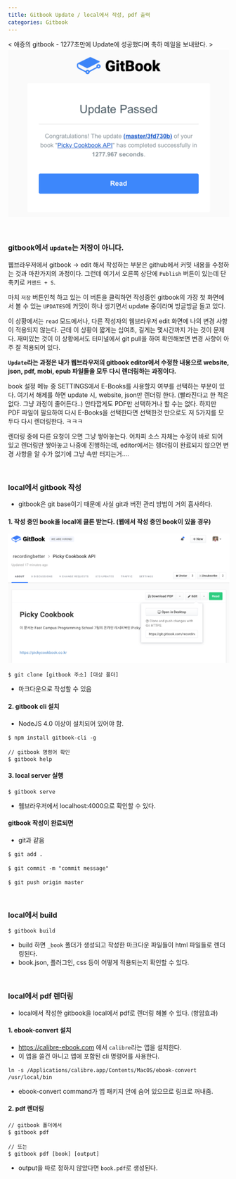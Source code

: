 ```yaml
---
title: Gitbook Update / local에서 작성, pdf 출력
categories: Gitbook
---
```


< 애증의 gitbook - 1277초만에 Update에 성공했다며 축하 메일을 보내왔다. >
![gitbook-class](/../../../../../images/gitbook-class.png)

<br>

### gitbook에서 `update`는 저장이 아니다.

웹브라우저에서 gitbook -> edit 해서 작성하는 부분은 github에서 커밋 내용을 수정하는 것과 마찬가지의 과정이다. 그런데 여기서 오른쪽 상단에 `Publish` 버튼이 있는데 단축키로 `커맨드 + S`.
  
마치 `저장` 버튼인척 하고 있는 이 버튼을 클릭하면 작성중인 gitbook의 가장 첫 화면에서 볼 수 있는 `UPDATES`에 커밋이 하나 생기면서 update 중이라며 빙글빙글 돌고 있다.
  
이 상황에서는 `read` 모드에서나, 다른 작성자의 웹브라우저 edit 화면에 나의 변경 사항이 적용되지 않는다. 근데 이 상황이 짧게는 십여초, 길게는 몇시간까지 가는 것이 문제다.
재미있는 것이 이 상황에서도 터미널에서 git pull을 하여 확인해보면 변경 사항이 아주 잘 적용되어 있다.
  
**`Update`라는 과정은 내가 웹브라우저의 gitbook editor에서 수정한 내용으로 website, json, pdf, mobi, epub 파일들을 모두 다시 렌더링하는 과정이다.**

book 설정 메뉴 중 SETTINGS에서 E-Books를 사용할지 여부를 선택하는 부분이 있다. 여기서 해제를 하면 update 시, website, json만 렌더링 한다. (빨라진다고 한 적은 없다. 그냥 과정이 줄어든다..)
안타깝게도 PDF만 선택하거나 할 수는 없다.
하지만 PDF 파일이 필요하여 다시 E-Books을 선택한다면 선택한것 만으로도 저 5가지를 모두다 다시 렌더링한다. ㅋㅋㅋ
  
렌더링 중에 다른 요청이 오면 그냥 쌓아놓는다. 어차피 소스 자체는 수정이 바로 되어 있고 렌더링만 쌓아놓고 나중에 진행하는데, editor에서는 렝더링이 완료되지 않으면 변경 사항을 알 수가 없기에 그냥 속만 터지는거....
  

  <br>
  
### local에서 gitbook 작성

- gitbook은 git base이기 때문에 사실 git과 버전 관리 방법이 거의 흡사하다.

#### 1. 작성 중인 book을 local에 클론 받는다. (웹에서 작성 중인 book이 있을 경우)

![clone](/../../../../../images/gitbook-clone.png)

```
$ git clone [gitbook 주소] [대상 폴더]
```

- 마크다운으로 작성할 수 있음

#### 2. gitbook cli 설치

- NodeJS 4.0 이상이 설치되어 있어야 함.

```
$ npm install gitbook-cli -g

// gitbook 명령어 확인
$ gitbook help
```

#### 3. local server 실행

```
$ gitbook serve
```

- 웹브라우저에서 localhost:4000으로 확인할 수 있다.

#### gitbook 작성이 완료되면 

- git과 같음

```
$ git add .

$ git commit -m "commit message"

$ git push origin master
```

<br>

### local에서 build

```
$ gitbook build
```

- build 하면 `_book` 폴더가 생성되고 작성한 마크다운 파일들이 html 파일들로 렌더링된다.
- book.json, 플러그인, css 등이 어떻게 적용되는지 확인할 수 있다.

<br>

### local에서 pdf 렌더링

- local에서 작성한 gitbook을 local에서 pdf로 렌더링 해볼 수 있다. (항암효과)

#### 1. ebook-convert 설치

- https://calibre-ebook.com 에서 `calibre`라는 앱을 설치한다.
- 이 앱을 쓸건 아니고 앱에 포함된 cli 명령어를 사용한다.

```
ln -s /Applications/calibre.app/Contents/MacOS/ebook-convert /usr/local/bin
```

- ebook-convert command가 앱 패키지 안에 숨어 있으므로 링크로 꺼내줌.

#### 2. pdf 렌더링

```
// gitbook 폴더에서
$ gitbook pdf 

// 또는
$ gitbook pdf [book] [output]
```

- output을 따로 정하지 않았다면 `book.pdf`로 생성된다.




  
  




